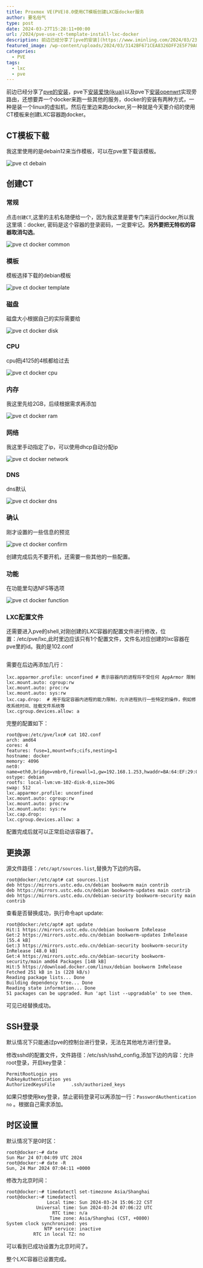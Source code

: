 ```yaml
---
title: Proxmox VE(PVE)8.0使用CT模板创建LXC版docker服务
author: 要名俗气
type: post
date: 2024-03-27T15:28:11+00:00
url: /2024/pve-use-ct-template-install-lxc-docker
description: 前边已经分享了[pve的安装](https://www.iminling.com/2024/03/23/459.html "畅网J4125安装Proxmox VE(PVE)8.0")，pve下[安装爱快(ikuai)](https://www.iminling.com/2024/03/24/480.html "Proxmox VE(PVE)8.0安装爱快ikuai虚拟机并直通网卡")以及pve下[安装openwrt](https://www.iminling.com/2024/03/24/506.html "Proxmox VE(PVE)8.0安装Openwrt实现旁路由模式")实现旁路由，还想要弄一个docker来跑一些其他的服务，docker的安装有两种方式，一种是装一个linux的虚拟机，然后在里边来跑docker,另一种就是今天要介绍的使用CT模板来创建LXC容器跑docker。
featured_image: /wp-content/uploads/2024/03/3142BF671CEA8326DFF2E5F79A01CFC1.png
categories:
  - PVE
tags:
  - lxc
  - pve
---
```

前边已经分享了[pve的安装](https://www.iminling.com/2024/03/23/459.html "畅网J4125安装Proxmox VE(PVE)8.0")，pve下[安装爱快(ikuai)](https://www.iminling.com/2024/03/24/480.html "Proxmox VE(PVE)8.0安装爱快ikuai虚拟机并直通网卡")以及pve下[安装openwrt](https://www.iminling.com/2024/03/24/506.html "Proxmox VE(PVE)8.0安装Openwrt实现旁路由模式")实现旁路由，还想要弄一个docker来跑一些其他的服务，docker的安装有两种方式，一种是装一个linux的虚拟机，然后在里边来跑docker,另一种就是今天要介绍的使用CT模板来创建LXC容器跑docker。

## CT模板下载

我这里使用的是debain12来当作模板，可以在pve里下载该模板。

![pve ct debain](https://www.iminling.com/wp-content/uploads/2024/03/7E92FF62DB65F518A96602F5399B44F8.png)

## 创建CT

### 常规

点击`创建CT`,这里的主机名随便给一个，因为我这里是要专门来运行docker,所以我这里填：docker, 密码是这个容器的登录密码，一定要牢记。**另外要把无特权的容器取消勾选**。

![pve ct docker common](https://www.iminling.com/wp-content/uploads/2024/03/A59C08C68890457E48A611F260EE0AAB.png)

### 模板

模板选择下载的debian模板

![pve ct docker template](https://www.iminling.com/wp-content/uploads/2024/03/64903720B307C55D2EDE57D31A257AEC.png)

### 磁盘

磁盘大小根据自己的实际需要给

![pve ct docker disk](https://www.iminling.com/wp-content/uploads/2024/03/BE6319C63E45A2E647B33499D7EE94D6.png)

### CPU

cpu把j4125的4核都给过去

![pve ct docker cpu](https://www.iminling.com/wp-content/uploads/2024/03/EA0406A5D024B0A4FB377E63F01993B7.png)

### 内存

我这里先给2GB，后续根据需求再添加

![pve ct docker ram](https://www.iminling.com/wp-content/uploads/2024/03/90DC6043C619243EBE3F0AB48A9015AD.png)

### 网络

我这里手动指定了ip，可以使用dhcp自动分配ip

![pve ct docker network](https://www.iminling.com/wp-content/uploads/2024/03/91E1F0C50CC80365DAD6B7A22C1EB17F.png)

### DNS

dns默认

![pve ct docker dns](https://www.iminling.com/wp-content/uploads/2024/03/DB074575B8092E3523636E4BBDE443B0.png)

### 确认

刚才设置的一些信息的预览

![pve ct docker confirm](https://www.iminling.com/wp-content/uploads/2024/03/214E2A31E399F754F2DB04C2A57BFBED.png)

创建完成后先不要开机，还需要一些其他的一些配置。

### 功能

在功能里勾选NFS等选项

![pve ct docker function](https://www.iminling.com/wp-content/uploads/2024/03/AAE848B3187FBB8E0F1A8F2DF763C112.png)

### LXC配置文件

还需要进入pve的shell,对刚创建的LXC容器的配置文件进行修改，位置：/etc/pve/lxc,此时里边应该只有1个配置文件，文件名对应创建的lxc容器在pve里的id。我的是102.conf

```

```

需要在后边再添加几行：

```
lxc.apparmor.profile: unconfined # 表示容器内的进程将不受任何 AppArmor 限制
lxc.mount.auto: cgroup:rw
lxc.mount.auto: proc:rw
lxc.mount.auto: sys:rw
lxc.cap.drop:  # 用于指定容器内进程的能力限制，允许进程执行一些特定的操作，例如修改系统时间、挂载文件系统等
lxc.cgroup.devices.allow: a
```

完整的配置如下：

```
root@pve:/etc/pve/lxc# cat 102.conf
arch: amd64
cores: 4
features: fuse=1,mount=nfs;cifs,nesting=1
hostname: docker
memory: 4096
net0: name=eth0,bridge=vmbr0,firewall=1,gw=192.168.1.253,hwaddr=BA:64:EF:29:04:A6,ip=192.168.1.22/24,type=veth
ostype: debian
rootfs: local-lvm:vm-102-disk-0,size=30G
swap: 512
lxc.apparmor.profile: unconfined
lxc.mount.auto: cgroup:rw
lxc.mount.auto: proc:rw
lxc.mount.auto: sys:rw
lxc.cap.drop:
lxc.cgroup.devices.allow: a
```

配置完成后就可以正常启动该容器了。

## 更换源

源文件路径：`/etc/apt/sources.list`,替换为下边的内容。

```
root@docker:/etc/apt# cat sources.list
deb https://mirrors.ustc.edu.cn/debian bookworm main contrib
deb https://mirrors.ustc.edu.cn/debian bookworm-updates main contrib
deb https://mirrors.ustc.edu.cn/debian-security bookworm-security main contrib
```

查看是否替换成功，执行命令apt update:

```
root@docker:/etc/apt# apt update
Hit:1 https://mirrors.ustc.edu.cn/debian bookworm InRelease
Get:2 https://mirrors.ustc.edu.cn/debian bookworm-updates InRelease [55.4 kB]
Get:3 https://mirrors.ustc.edu.cn/debian-security bookworm-security InRelease [48.0 kB]
Get:4 https://mirrors.ustc.edu.cn/debian-security bookworm-security/main amd64 Packages [148 kB]
Hit:5 https://download.docker.com/linux/debian bookworm InRelease
Fetched 251 kB in 1s (228 kB/s)
Reading package lists... Done
Building dependency tree... Done
Reading state information... Done
51 packages can be upgraded. Run 'apt list --upgradable' to see them.
```

可见已经替换成功。

## SSH登录

默认情况下只能通过pve的控制台进行登录，无法在其他地方进行登录。

修改sshd的配置文件，文件路径：/etc/ssh/sshd_config,添加下边的内容：允许root登录，开启key登录：

```
PermitRootLogin yes
PubkeyAuthentication yes
AuthorizedKeysFile      .ssh/authorized_keys
```

如果只想使用key登录，禁止密码登录可以再添加一行：`PasswordAuthentication no` 。根据自己需求添加。

## 时区设置

默认情况下是0时区：

```
root@docker:~# date
Sun Mar 24 07:04:09 UTC 2024
root@docker:~# date -R
Sun, 24 Mar 2024 07:04:11 +0000
```

修改为北京时间：

```
root@docker:~# timedatectl set-timezone Asia/Shanghai
root@docker:~# timedatectl
               Local time: Sun 2024-03-24 15:06:22 CST
           Universal time: Sun 2024-03-24 07:06:22 UTC
                 RTC time: n/a
                Time zone: Asia/Shanghai (CST, +0800)
System clock synchronized: yes
              NTP service: inactive
          RTC in local TZ: no
```

可以看到已成功设置为北京时间了。

整个LXC容器已设置完成。
